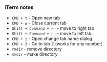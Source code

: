 ### iTerm notes

* `CMD + t` - Open new tab
* `CMD + w` - Close current tab
* `Shift + Command + → ` - move to right tab
* `Shift + Command + ← ` - move to left tab
* `CMD + i` - Open change tab name dialog
* `CMD + 2` - Go to tab 2 (works for any number)
* `rmdir` - remove directory
* `mkdir` - make directory

